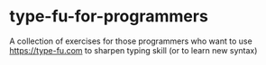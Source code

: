 # type-fu-for-programmers
A collection of exercises for those programmers who want to use https://type-fu.com to sharpen typing skill (or to learn new syntax)
